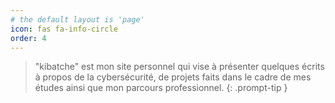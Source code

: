 ```yaml
---
# the default layout is 'page'
icon: fas fa-info-circle
order: 4
---
```


> "kibatche" est mon site personnel qui vise à présenter quelques écrits à propos de la cybersécurité, de projets faits dans le cadre de mes études ainsi que mon parcours professionnel.
{: .prompt-tip }
